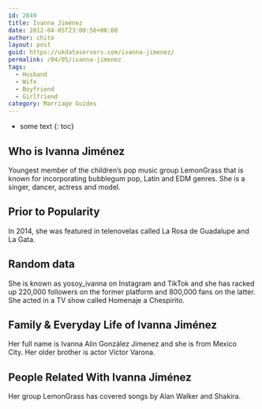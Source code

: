 ```yaml
---
id: 2849
title: Ivanna Jiménez
date: 2012-04-05T23:00:56+00:00
author: chito
layout: post
guid: https://ukdataservers.com/ivanna-jimenez/
permalink: /04/05/ivanna-jimenez
tags:
  - Husband
  - Wife
  - Boyfriend
  - Girlfriend
category: Marriage Guides
---
```


* some text
{: toc}


## Who is  Ivanna Jiménez
                  
                  
                  
Youngest member of the children&#8217;s pop music group LemonGrass that is known for incorporating bubblegum pop, Latin and EDM genres. She is a singer, dancer, actress and model.
                  
                
                
                
## Prior to Popularity 
                  
                  
                  
In 2014, she was featured in telenovelas called La Rosa de Guadalupe and La Gata.
                  
                
                
                
## Random data 
                  
                  
                  
She is known as yosoy_ivanna on Instagram and TikTok and she has racked up 220,000 followers on the former platform and 800,000 fans on the latter. She acted in a TV show called Homenaje a Chespirito.
                  
                
                
                
## Family & Everyday Life of Ivanna Jiménez
                  
                  
                  
Her full name is Ivanna Alin González Jimenez and she is from Mexico City. Her older brother is actor Víctor Varona.  
                  
                
                
                
## People Related With  Ivanna Jiménez
                  
                  
                  
Her group LemonGrass has covered songs by Alan Walker and Shakira.
                  
                
              
            
          
          
          
    
    
  
